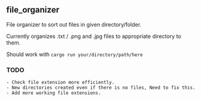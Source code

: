 ## file_organizer
File organizer to sort out files in given directory/folder.

Currently organizes .txt / .png and .jpg files to appropriate directory to them.

Should work with ```cargo run your/directory/path/here```


### TODO
    - Check file extension more efficiently.
    - New directories created even if there is no files, Need to fix this.
    - Add more working file extensions.
